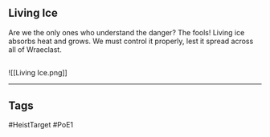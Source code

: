 ## Living Ice
Are we the only ones who understand the danger? The fools! Living ice absorbs heat
and grows. We must control it properly, lest it spread across all of Wraeclast.
## 
![[Living Ice.png]]

---
## Tags
#HeistTarget
#PoE1 